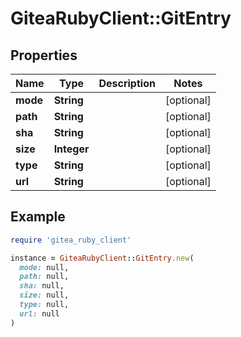 # GiteaRubyClient::GitEntry

## Properties

| Name | Type | Description | Notes |
| ---- | ---- | ----------- | ----- |
| **mode** | **String** |  | [optional] |
| **path** | **String** |  | [optional] |
| **sha** | **String** |  | [optional] |
| **size** | **Integer** |  | [optional] |
| **type** | **String** |  | [optional] |
| **url** | **String** |  | [optional] |

## Example

```ruby
require 'gitea_ruby_client'

instance = GiteaRubyClient::GitEntry.new(
  mode: null,
  path: null,
  sha: null,
  size: null,
  type: null,
  url: null
)
```

